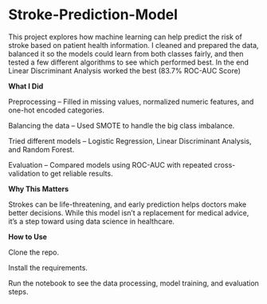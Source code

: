 # Stroke-Prediction-Model
This project explores how machine learning can help predict the risk of stroke based on patient health information. I cleaned and prepared the data, balanced it so the models could learn from both classes fairly, and then tested a few different algorithms to see which performed best. In the end Linear Discriminant Analysis worked the best (83.7% ROC-AUC Score)

**What I Did**

Preprocessing – Filled in missing values, normalized numeric features, and one-hot encoded categories.

Balancing the data – Used SMOTE to handle the big class imbalance.

Tried different models – Logistic Regression, Linear Discriminant Analysis, and Random Forest.

Evaluation – Compared models using ROC-AUC with repeated cross-validation to get reliable results.

**Why This Matters**

Strokes can be life-threatening, and early prediction helps doctors make better decisions. While this model isn’t a replacement for medical advice, it’s a step toward using data science in healthcare.

**How to Use**

Clone the repo.

Install the requirements.

Run the notebook to see the data processing, model training, and evaluation steps.
